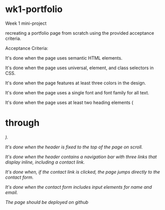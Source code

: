 # wk1-portfolio
Week 1 mini-project

recreating a portfolio page from scratch using the provided acceptance criteria.

Acceptance Criteria:

It's done when the page uses semantic HTML elements.

It's done when the page uses universal, element, and class selectors in CSS.

It's done when the page features at least three colors in the design.

It's done when the page uses a single font and font family for all text.

It's done when the page uses at least two heading elements (<h1> through <h6>).

It's done when the header is fixed to the top of the page on scroll.

It's done when the header contains a navigation bar with three links that display inline, including a contact link.

It's done when, if the contact link is clicked, the page jumps directly to the contact form.

It's done when the contact form includes input elements for name and email.
  
The page should be deployed on github
